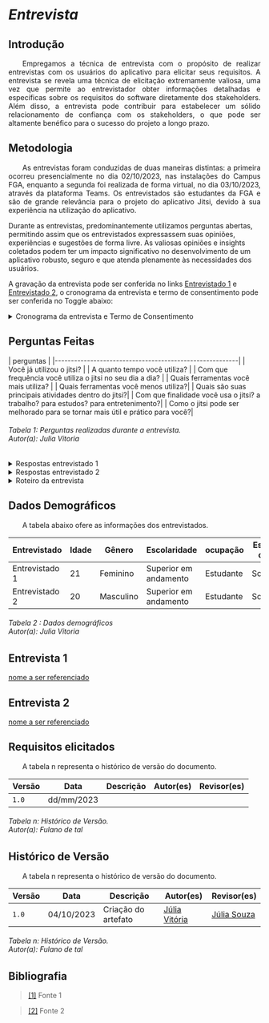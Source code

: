 # ***Entrevista***

##  **Introdução**
<p align="justify">
&emsp;&emsp;Empregamos a técnica de entrevista com o propósito de realizar entrevistas com os usuários do aplicativo para elicitar seus requisitos. A entrevista se revela uma técnica de elicitação extremamente valiosa, uma vez que permite ao entrevistador obter informações detalhadas e específicas sobre os requisitos do software diretamente dos stakeholders. Além disso, a entrevista pode contribuir para estabelecer um sólido relacionamento de confiança com os stakeholders, o que pode ser altamente benéfico para o sucesso do projeto a longo prazo.
</p>

## **Metodologia**
<p align="justify">
&emsp;&emsp;As entrevistas foram conduzidas de duas maneiras distintas: a primeira ocorreu presencialmente no dia 02/10/2023, nas instalações do Campus FGA, enquanto a segunda foi realizada de forma virtual, no dia 03/10/2023, através da plataforma Teams. Os entrevistados são estudantes da FGA e são de grande relevância para o projeto do aplicativo Jitsi, devido à sua experiência na utilização do aplicativo.

Durante as entrevistas, predominantemente utilizamos perguntas abertas, permitindo assim que os entrevistados expressassem suas opiniões, experiências e sugestões de forma livre. As valiosas opiniões e insights coletados podem ter um impacto significativo no desenvolvimento de um aplicativo robusto, seguro e que atenda plenamente às necessidades dos usuários.

A gravação da entrevista pode ser conferida no links <a href="https://youtu.be/9wbc4-v2vWc">Entrevistado 1</a> e <a href="https://youtu.be/9wbc4-v2vWc">Entrevistado 2</a>, o cronograma da entrevista e termo de consentimento pode ser conferida no Toggle abaixo:


<details>
   <summary>Cronograma da entrevista e Termo de Consentimento</summary>
      <iframe src="https://docs.google.com/document/d/e/2PACX-1vT0GYLXPvdkWTIS-Y3qKcul_vgbJHrLS9-BUWw6N-TmZrV1iNow-HXeGCIAUdqKCyl7__4V_RYUJ1wi/pub?embedded=true" width="100%" height="700" frameborder="0" scrolling="yes"></iframe>
</details>
</p>

## **Perguntas Feitas**
<p align="justify">
</p>
| perguntas |
|---------------------------------------------------------|
| Você já utilizou o jitsi? | 
| A quanto tempo você utiliza? | 
| Com que frequência você utiliza o jitsi no seu dia a dia? |
| Quais ferramentas você mais utiliza? |
| Quais ferramentas você menos utiliza?|
| Quais são suas principais atividades dentro do jitsi?|
| Com que finalidade você usa o jitsi? a trabalho? para estudos? para entretenimento?|
| Como o jitsi pode ser melhorado para se tornar mais útil e prático para você?|
<h6> Tabela 1: Perguntas realizadas durante a entrevista.
<br> Autor(a): Julia Vitoria</h6>

<details>
   <summary> Respostas entrevistado 1 </summary>
      <iframe src="https://docs.google.com/document/d/e/2PACX-1vT0GYLXPvdkWTIS-Y3qKcul_vgbJHrLS9-BUWw6N-TmZrV1iNow-HXeGCIAUdqKCyl7__4V_RYUJ1wi/pub?embedded=true" width="100%" height="700" frameborder="0" scrolling="yes"></iframe>
</details>

<details>
   <summary> Respostas entrevistado 2 </summary>
      <iframe src="https://docs.google.com/document/d/e/2PACX-1vT0GYLXPvdkWTIS-Y3qKcul_vgbJHrLS9-BUWw6N-TmZrV1iNow-HXeGCIAUdqKCyl7__4V_RYUJ1wi/pub?embedded=true" width="100%" height="700" frameborder="0" scrolling="yes"></iframe>
</details>

<details>
   <summary>Roteiro da entrevista</summary>
      <iframe src="https://docs.google.com/document/d/e/2PACX-1vT0GYLXPvdkWTIS-Y3qKcul_vgbJHrLS9-BUWw6N-TmZrV1iNow-HXeGCIAUdqKCyl7__4V_RYUJ1wi/pub?embedded=true" width="100%" height="700" frameborder="0" scrolling="yes"></iframe>
</details>

</p>

## **Dados Demográficos**
<p align="justify">
&emsp;&emsp;A tabela abaixo ofere as informações dos entrevistados.
</p>

| Entrevistado | Idade | Gênero | Escolaridade | ocupação | Estado civil | 
| -------- | ---- | --------- | --------- | ---------- | ----------- |
| Entrevistado 1  | 21 | Feminino | Superior em andamento | Estudante | Solteira |
| Entrevistado 2  | 20 | Masculino | Superior em andamento | Estudante | Solteiro |

<h6> Tabela 2 : Dados demográficos
<br> Autor(a): Julia Vitoria </h6>

## **Entrevista 1**
<p align="justify">
<a href="link de referência">nome a ser referenciado</a>
</p>

## **Entrevista 2**
<p align="justify">
<a href="link de referência">nome a ser referenciado</a>
</p>

## **Requisitos elicitados**
<p align="justify">
&emsp;&emsp;A tabela n representa o histórico de versão do documento.
</p>

| Versão | Data | Descrição | Autor(es) | Revisor(es) |
| ------ | ---- | --------- | --------- | ---------- |
| `1.0`  | dd/mm/2023 |  |  |  |
<h6> Tabela n: Histórico de Versão.
<br> Autor(a): Fulano de tal </h6>

## **Histórico de Versão**
<p align="justify">
&emsp;&emsp;A tabela n representa o histórico de versão do documento.
</p>

| Versão | Data | Descrição | Autor(es) | Revisor(es) |
| ------ | ---- | --------- | --------- | ---------- |
| `1.0`  | 04/10/2023 | Criação do artefato | [Júlia Vitória](https://github.com/Juhvitoria4) | [Júlia Souza](https://github.com/JuliaSSouza) |
<h6> Tabela n: Histórico de Versão.
<br> Autor(a): Fulano de tal </h6>

## **Bibliografia**
> <a href="https://Link_da_fonte">[1]</a> Fonte 1

> <a href="https://Link_da_fonte">[2]</a> Fonte 2